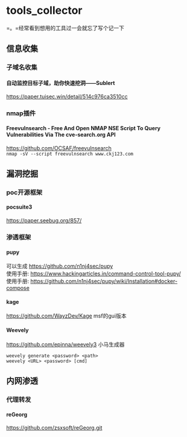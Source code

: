 # tools_collector
=。=经常看到想用的工具过一会就忘了写个记一下
## 信息收集
### 子域名收集
#### 自动监控目标子域，助你快速挖洞——Sublert
https://paper.tuisec.win/detail/514c976ca3510cc

### nmap插件
#### Freevulnsearch - Free And Open NMAP NSE Script To Query Vulnerabilities Via The cve-search.org API
https://github.com/OCSAF/freevulnsearch  
`nmap -sV --script freevulnsearch www.ckj123.com`

## 漏洞挖掘
### poc开源框架
#### pocsuite3 
https://paper.seebug.org/857/

### 渗透框架
#### pupy
可以生成
https://github.com/n1nj4sec/pupy  
使用手册: https://www.hackingarticles.in/command-control-tool-pupy/  
使用手册: https://github.com/n1nj4sec/pupy/wiki/Installation#docker-compose

#### kage
https://github.com/WayzDev/Kage
msf的gui版本

#### Weevely
https://github.com/epinna/weevely3
小马生成器
```
weevely generate <password> <path>
weevely <URL> <password> [cmd]
```

## 内网渗透
### 代理转发
#### reGeorg
https://github.com/zsxsoft/reGeorg.git
